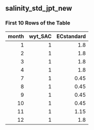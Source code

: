 ## salinity_std_jpt_new
### First 10 Rows of the Table
|   month |   wyt_SAC |   ECstandard |
|--------:|----------:|-------------:|
|       1 |         1 |         1.8  |
|       2 |         1 |         1.8  |
|       3 |         1 |         1.8  |
|       4 |         1 |         1.8  |
|       7 |         1 |         0.45 |
|       8 |         1 |         0.45 |
|       9 |         1 |         0.45 |
|      10 |         1 |         0.45 |
|      11 |         1 |         1.15 |
|      12 |         1 |         1.8  |